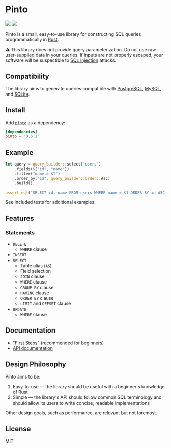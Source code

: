 # Pinto

[![](https://img.shields.io/crates/v/pinto.svg)][crate]
[![](https://travis-ci.org/jacobbudin/pinto.svg?branch=master)][travis-ci]

Pinto is a small, easy-to-use library for constructing SQL queries programmatically in [Rust](https://www.rust-lang.org).

⚠️ This library does not provide query parameterization. Do not use raw user-supplied data in your queries. If inputs are not properly escaped, your software will be suspectible to [SQL injection](https://en.wikipedia.org/wiki/SQL_injection) attacks.

## Compatibility

The library aims to generate queries compatible with [PostgreSQL](https://www.postgresql.org), [MySQL](https://www.mysql.com), and [SQLite](https://sqlite.org).

## Install

Add [`pinto`](https://crates.io/crates/pinto) as a dependency:

```toml
[dependencies]
pinto = "0.6.1"
```

## Example

```rust
let query = query_builder::select("users")
    .fields(&["id", "name"])
    .filter("name = $1")
    .order_by("id", query_builder::Order::Asc)
    .build();

assert_eq!("SELECT id, name FROM users WHERE name = $1 ORDER BY id ASC;", query);
```

See included tests for additional examples.

## Features

### Statements

- `DELETE`
	- `WHERE` clause
- `INSERT`
- `SELECT`
	- Table alias (`AS`)
	- Field selection
	- `JOIN` clause
	- `WHERE` clause
	- `GROUP BY` clause
	- `HAVING` clause
	- `ORDER BY` clause
	- `LIMIT` and `OFFSET` clause
- `UPDATE`
	- `WHERE` clause

## Documentation

- ["First Steps"](https://github.com/jacobbudin/pinto/wiki/First-Steps) (recommended for beginners)
- [API documentation](https://docs.rs/pinto)

## Design Philosophy

Pinto aims to be:

1. Easy-to-use — the library should be useful with a beginner's knowledge of Rust
2. Simple — the library's API should follow common SQL terminology and should allow its users to write concise, readable implementations

Other design goals, such as performance, are relevant but not foremost.

## License

MIT

[crate]: https://crates.io/crates/pinto
[travis-ci]: https://travis-ci.org/jacobbudin/pinto
